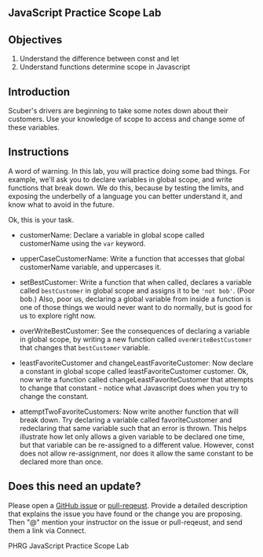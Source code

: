 JavaScript Practice Scope Lab
---

## Objectives

1. Understand the difference between const and let
2. Understand functions determine scope in Javascript  

## Introduction
Scuber's drivers are beginning to take some notes down about their customers.  Use your knowledge of scope to access and change some of these variables.  

## Instructions
A word of warning.  In this lab, you will practice doing some bad things.  For example, we'll ask you to declare variables in global scope, and write functions that break down.  We do this, because by testing the limits, and exposing the underbelly of a language you can better understand it, and know what to avoid in the future.

Ok, this is your task.

* customerName: Declare a variable in global scope called customerName using the `var` keyword.

* upperCaseCustomerName: Write a function that accesses that global customerName variable, and uppercases it.

* setBestCustomer: Write a function that when called, declares a variable called `bestCustomer` in global scope and assigns it to be `'not bob'`.  (Poor bob.)  Also, poor us, declaring a global variable from inside a function is one of those things we would never want to do normally, but is good for us to explore right now.

* overWriteBestCustomer: See the consequences of declaring a variable in global scope, by writing a new function called `overWriteBestCustomer` that changes that `bestCustomer` variable.

* leastFavoriteCustomer and changeLeastFavoriteCustomer: Now declare a constant in global scope called leastFavoriteCustomer customer.  Ok, now write a function called changeLeastFavoriteCustomer that attempts to change that constant - notice what Javascript does when you try to change the constant.  

* attemptTwoFavoriteCustomers: Now write another function that will break down.  Try declaring a variable called favoriteCustomer and redeclaring that same variable such that an error is thrown.  This helps illustrate how let only allows a given variable to be declared one time, but that variable can be re-assigned to a different value.  However, const does not allow re-assignment, nor does it allow the same constant to be declared more than once.

## Does this need an update?

Please open a [GitHub issue](https://github.com/learn-co-curriculum/phrg-js-principles-scope-chain-code-along/issues) or [pull-reqeust](https://github.com/learn-co-curriculum/phrg-js-principles-scope-chain-code-along/pulls). Provide a detailed description that explains the issue you have found or the change you are proposing. Then "@" mention your instructor on the issue or pull-reqeust, and send them a link via Connect.

<p data-visibility='hidden'>PHRG JavaScript Practice Scope Lab</p>
